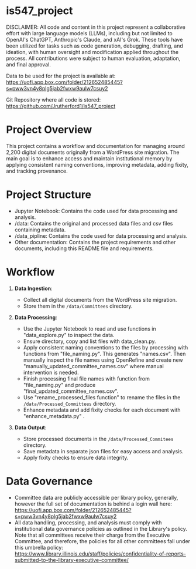 # is547_project

DISCLAIMER: All code and content in this project represent a collaborative effort with large language models (LLMs), including but not limited to OpenAI's ChatGPT, Anthropic's Claude, and xAI's Grok. These tools have been utilized for tasks such as code generation, debugging, drafting, and ideation, with human oversight and modification applied throughout the process.  All contributions were subject to human evaluation, adaptation, and final approval.

Data to be used for the project is available at: https://uofi.app.box.com/folder/212652485445?s=pww3vn4y8plg5jab2fwxw9aulw7csuy2

Git Repository where all code is stored: https://github.com/Jrutherford1/is547_project

# Project Overview
This project contains a workflow and documentation for managing around 2,200 digital documents originally from a WordPress site migration. The main goal is to enhance access and maintain institutional memory by applying consistent naming conventions, improving metadata, adding fixity, and tracking provenance. 

# Project Structure
- Jupyter Notebook: Contains the code used for data processing and analysis.
- /data: Contains the original and processed data files and csv files containing metadata.
- /data_pipline: Contains the code used for data processing and analysis.
- Other documentation: Contains the project requirements and other documents, including this README file and requirements.

# Workflow
1. **Data Ingestion**: 
   - Collect all digital documents from the WordPress site migration.
   - Store them in the `/data/Committees` directory.

2. **Data Processing**:
   - Use the Jupyter Notebook to read and use functions in "data_explore.py" to inspect the data.
   - Ensure directory, copy and list files with data_clean.py.
   - Apply consistent naming conventions to the files by processing with functions from "file_naming.py".  This generates "names.csv".  Then manually inspect the file names using OpenRefine and create new "manually_updated_committee_names.csv" where manual intervention is needed.
   - Finish processing final file names with function from "file_naming.py" and produce "final_updated_committee_names.csv".
   - Use "rename_processed_files function" to rename the files in the `/data/Processed_Committees` directory.
   - Enhance metadata and add fixity checks for each document with "enhance_metadata.py" .


3. **Data Output**:
   - Store processed documents in the `/data/Processed_Commitees` directory.
   - Save metadata in separate json files for easy access and analysis.
   - Apply fixity checks to ensure data integrity.

# Data Governance
- Committee data are publicly accessible per library policy, generally, however the full set of documentation is behind a login wall here: https://uofi.app.box.com/folder/212652485445?s=pww3vn4y8plg5jab2fwxw9aulw7csuy2
- All data handling, processing, and analysis must comply with institutional data governance policies as outlined in the Library's policy. Note that all committees receive their charge from the Executive Committee, and therefore, the policies for all other committees fall under this umbrella policy: https://www.library.illinois.edu/staff/policies/confidentiality-of-reports-submitted-to-the-library-executive-committee/
